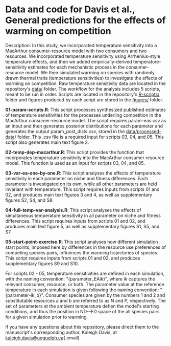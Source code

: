 # Data and code for Davis et al., General predictions for the effects of warming on competition

Description: In this study, we incorporated temperature sensitivity into
a MacArthur consumer-resource model with two consumers and two
resources. We incorporated temperature sensitivity using Arrhenius-style
temperature effects, and then we added empirically-derived
temperature-sensitivity estimates for each mechanistic process in the
consumer-resource model. We then simulated warming on species with
randomly drawn thermal traits (temperature sensitivities) to investigate
the effects of warming on competition. Raw temperature sensitivity data
are located in the repository's
[data/](https://github.com/BernhardtLab/comp-temp/tree/main/data)
folder. The workflow for the analysis includes 5 scripts, meant to be
run in order. Scripts are located in the repository's
[R-scripts/](https://github.com/BernhardtLab/comp-temp/tree/main/R-scripts)
folder and figures produced by each script are stored in the
[figures/](https://github.com/BernhardtLab/comp-temp/tree/main/figures)
folder.

**01-param-scripts.R**: This script processes synthesized published
estimates of temperature sensitivities for the processes underling
competition in the MacArthur consumer-resource model. The script
requires param-eas.csv as an input and then generates posterior
distributions for each parameter and generates the output
param_post_dists.csv, stored in the
[data/processed-data/](https://github.com/BernhardtLab/comp-temp/tree/main/data/processed-data)
folder. This .csv file is a required input for scripts 03, 04, and 05. This script also generates main text figure 2.

**02-temp-dep-macarthur.R**: This script provides the function that
incorporates temperature sensitivity into the MacArthur consumer
resource model. This function is used
as an input for scripts 03, 04, and 05.

**03-var-ea-one-by-one.R**: This script analyses the effects of
temperature sensitivity in each parameter on niche and fitness
differences. Each parameter is investigated on its own, while all other
parameters are held invariant with temperature. This script requires
inputs from scripts 01 and 02, and produces main text figures 3 and 4,
as well as supplementary figures S2, S4, and S8.

**04-full-temp-var-analysis.R**: This script analyses the effects of
simultaneous temperature sensitivity in all parameter on niche and
fitness differences. This script requires inputs from scripts 01 and 02,
and produces main text figure 5, as well as supplementary figures S1,
S5, and S7.

**05-start-point-exercise.R**: This script analyses how different
simulation start points, imposed here by differences in the resource use
preferences of competing species pairs, influences the warming
trajectories of species. This script requires inputs from scripts 01 and
02, and produces supplementary figures S9 and S10.

For scripts 02 - 05, temperature sensitivities are defined in each simulation, with the naming convention: "{parameter_EAik}", where ik captures the relevant consumer, resource, or both. The parameter value at the reference temperature in each simulation is given following the naming convention: "{parameter-ik_b}". Consumer species are given by the numbers 1 and 2 and substitutable resources a and b are referred to as N and P, respectively. The set of parameters at the ambient temperature defien the model's starting conditions, and thus the position in ND--FD space of the all species pairs for a given simulation prior to warming. 

If you have any questions about this repository, please direct them to
the manuscript's corresponding author, Kaleigh Davis, at
[kaleigh.davis\@uoguelph.ca](mailto:kaleigh.davis@uoguelph.ca){.email}
